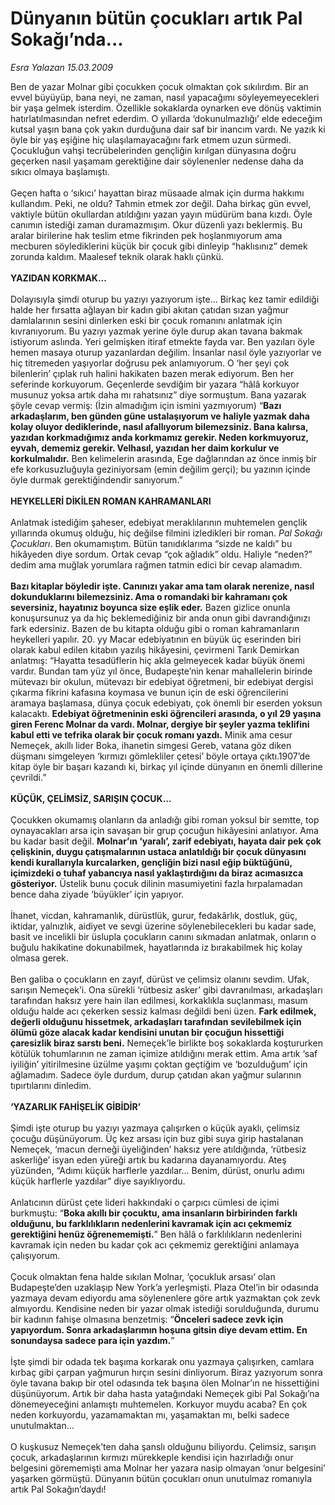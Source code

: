 # Dünyanın bütün çocukları artık Pal Sokağı’nda...

*Esra Yalazan 15.03.2009*

<div class="taraf_structure_2col_1zq">
<div class="margen_n">



 <p>Ben de yazar Molnar gibi çocukken çocuk olmaktan çok sıkılırdım. Bir an evvel büyüyüp, bana neyi, ne zaman, nasıl yapacağımı söyleyemeyecekleri bir yaşa gelmek isterdim. Özellikle sokaklarda oynarken eve dönüş vaktimin hatırlatılmasından nefret ederdim. O yıllarda ‘dokunulmazlığı’ elde edeceğim kutsal yaşın bana çok yakın durduğuna dair saf bir inancım vardı. Ne yazık ki öyle bir yaş eşiğine hiç ulaşılamayacağını fark etmem uzun sürmedi. Çocukluğun vahşi tecrübelerinden gençliğin kırılgan dünyasına doğru geçerken nasıl yaşamam gerektiğine dair söylenenler nedense daha da sıkıcı olmaya başlamıştı. <br/><br/>Geçen hafta o ‘sıkıcı’ hayattan biraz müsaade almak için durma hakkımı kullandım. Peki, ne oldu? Tahmin etmek zor değil. Daha birkaç gün evvel, vaktiyle bütün okullardan atıldığını yazan yayın müdürüm bana kızdı. Öyle canımın istediği zaman duramazmışım. Okur düzenli yazı beklermiş. Bu aralar birilerine hak teslim etme fikrinden pek hoşlanmıyorum ama mecburen söylediklerini küçük bir çocuk gibi dinleyip “haklısınız” demek zorunda kaldım. Maalesef teknik olarak haklı çünkü. <b><br/><br/>YAZIDAN KORKMAK...</b> <br/><br/>Dolayısıyla şimdi oturup bu yazıyı yazıyorum işte... Birkaç kez tamir edildiği halde her fırsatta ağlayan bir kadın gibi akıtan çatıdan sızan yağmur damlalarının sesini dinlerken eski bir çocuk romanını anlatmak için kıvranıyorum. Bu yazıyı yazmak yerine öyle durup akan tavana bakmak istiyorum aslında. Yeri gelmişken itiraf etmekte fayda var. Ben yazıları öyle hemen masaya oturup yazanlardan değilim. İnsanlar nasıl öyle yazıyorlar ve hiç titremeden yaşıyorlar doğrusu pek anlamıyorum. O ‘her şeyi çok bilenlerin’ çıplak ruh halini hakikaten bazen merak ediyorum. Ben her seferinde korkuyorum. Geçenlerde sevdiğim bir yazara “hâlâ korkuyor musunuz yoksa artık daha mı rahatsınız” diye sormuştum. Bana yazarak şöyle cevap vermiş: (İzin almadığım için ismini yazmıyorum) “<b>Bazı arkadaşlarım, ben günden güne ustalaşıyorum ve haliyle yazmak daha kolay oluyor dediklerinde, nasıl afallıyorum bilemezsiniz. Bana kalırsa, yazıdan korkmadığımız anda korkmamız gerekir. Neden korkmuyoruz, eyvah, dememiz gerekir. Velhasıl, yazıdan her daim korkulur ve korkulmalıdır.</b> Ben kelimelerin arasında, Ege dağlarından az önce inmiş bir efe korkusuzluğuyla geziniyorsam (emin değilim gerçi); bu yazının içinde öyle durmak gerektiğindendir sanıyorum.” <b><br/><br/>HEYKELLERİ DİKİLEN ROMAN KAHRAMANLARI</b> <br/><br/>Anlatmak istediğim şaheser, edebiyat meraklılarının muhtemelen gençlik yıllarında okumuş olduğu, hiç değilse filmini izledikleri bir roman. <i>Pal Sokağı Çocukları</i>. Ben okumamıştım. Bütün tanıdıklarıma “sizde ne kaldı” bu hikâyeden diye sordum. Ortak cevap “çok ağladık” oldu. Haliyle “neden?” dedim ama muğlak yorumlara rağmen tatmin edici bir cevap alamadım. <b><br/><br/>Bazı kitaplar böyledir işte. Canınızı yakar ama tam olarak nerenize, nasıl dokunduklarını bilemezsiniz. Ama o romandaki bir kahramanı çok seversiniz, hayatınız boyunca size eşlik eder.</b> Bazen gizlice onunla konuşursunuz ya da hiç beklemediğiniz bir anda onun gibi davrandığınızı fark edersiniz. Bazen de bu kitapta olduğu gibi o roman kahramanların heykelleri yapılır. 20. yy Macar edebiyatının en büyük üç eserinden biri olarak kabul edilen kitabın yazılış hikâyesini, çevirmeni Tarık Demirkan anlatmış: “Hayatta tesadüflerin hiç akla gelmeyecek kadar büyük önemi vardır. Bundan tam yüz yıl önce, Budapeşte’nin kenar mahallelerin birinde mütevazı bir okulun, mütevazı bir edebiyat öğretmeni, bir edebiyat dergisi çıkarma fikrini kafasına koymasa ve bunun için de eski öğrencilerini aramaya başlamasa, dünya çocuk edebiyatı, çok önemli bir eserden yoksun kalacaktı. <b>Edebiyat öğretmeninin eski öğrencileri arasında, o yıl 29 yaşına giren Ferenc Molnar da vardı. Molnar, dergiye bir şeyler yazma teklifini kabul etti ve tefrika olarak bir çocuk romanı yazdı.</b> Minik ama cesur Nemeçek, akıllı lider Boka, ihanetin simgesi Gereb, vatana göz diken düşmanı simgeleyen ‘kırmızı gömlekliler çetesi’ böyle ortaya çıktı.1907’de kitap öyle bir başarı kazandı ki, birkaç yıl içinde dünyanın en önemli dillerine çevrildi.” <b><br/><br/>KÜÇÜK, ÇELİMSİZ, SARIŞIN ÇOCUK...</b> <br/><br/>Çocukken okumamış olanların da anladığı gibi roman yoksul bir semtte, top oynayacakları arsa için savaşan bir grup çocuğun hikâyesini anlatıyor. Ama bu kadar basit değil. <b>Molnar’ın ‘yaralı’, zarif edebiyatı, hayata dair pek çok çelişkinin, duygu çatışmalarının ustaca anlatıldığı bir çocuk dünyasını kendi kurallarıyla kurcalarken, gençliğin bizi nasıl eğip büktüğünü, içimizdeki o tuhaf yabancıya nasıl yaklaştırdığını da biraz acımasızca gösteriyor.</b> Üstelik bunu çocuk dilinin masumiyetini fazla hırpalamadan bence daha ziyade ‘büyükler’ için yapıyor. <br/><br/>İhanet, vicdan, kahramanlık, dürüstlük, gurur, fedakârlık, dostluk, güç, iktidar, yalnızlık, aidiyet ve sevgi üzerine söylenebilecekleri bu kadar sade, basit ve incelikli bir üslupla çocukların canını sıkmadan anlatmak, onların o buğulu hakikatine dokunabilmek, hayatlarında iz bırakabilmek hiç kolay olmasa gerek. <br/><br/>Ben galiba o çocukların en zayıf, dürüst ve çelimsiz olanını sevdim. Ufak, sarışın Nemeçek’i. Ona sürekli ‘rütbesiz asker’ gibi davranılması, arkadaşları tarafından haksız yere hain ilan edilmesi, korkaklıkla suçlanması, masum olduğu halde acı çekerken sessiz kalması değildi beni üzen. <b>Fark edilmek, değerli olduğunu hissetmek, arkadaşları tarafından sevilebilmek için ölümü göze alacak kadar kendisini unutan bir çocuğun hissettiği çaresizlik biraz sarstı beni.</b> Nemeçek’le birlikte boş sokaklarda koştururken kötülük tohumlarının ne zaman içimize atıldığını merak ettim. Ama artık ‘saf iyiliğin’ yitirilmesine üzülme yaşımı çoktan geçtiğim ve ‘bozulduğum’ için ağlamadım. Sadece öyle durdum, durup çatıdan akan yağmur sularının tıpırtılarını dinledim. <b><br/><br/>‘YAZARLIK FAHİŞELİK GİBİDİR’</b> <br/><br/>Şimdi işte oturup bu yazıyı yazmaya çalışırken o küçük ayaklı, çelimsiz çocuğu düşünüyorum. Üç kez arsası için buz gibi suya girip hastalanan Nemeçek, ‘macun derneği üyeliğinden’ haksız yere atıldığında, ‘rütbesiz askerliğe’ isyan eden yüreği artık bu kadarına dayanamıyordu. Ateş yüzünden, “Adımı küçük harflerle yazdılar... Benim, dürüst, onurlu adımı küçük harflerle yazdılar” diye sayıklıyordu. <br/><br/>Anlatıcının dürüst çete lideri hakkındaki o çarpıcı cümlesi de içimi burkmuştu: “<b>Boka akıllı bir çocuktu, ama insanların birbirinden farklı olduğunu, bu farklılıkların nedenlerini kavramak için acı çekmemiz gerektiğini henüz öğrenememişti.</b>” Ben hâlâ o farklılıkların nedenlerini kavramak için neden bu kadar çok acı çekmemiz gerektiğini anlamaya çalışıyorum. <br/><br/>Çocuk olmaktan fena halde sıkılan Molnar, ‘çocukluk arsası’ olan Budapeşte’den uzaklaşıp New York’a yerleşmişti. Plaza Otel’in bir odasında yazmaya devam ediyordu ama söylenenlere göre artık yazmaktan çok zevk almıyordu. Kendisine neden bir yazar olmak istediği sorulduğunda, durumu bir kadının fahişe olmasına benzetmiş: “<b>Önceleri sadece zevk için yapıyordum. Sonra arkadaşlarımın hoşuna gitsin diye devam ettim. En sonundaysa sadece para için yazdım.</b>” <br/><br/>İşte şimdi bir odada tek başıma korkarak onu yazmaya çalışırken, camlara kırbaç gibi çarpan yağmurun hırçın sesini dinliyorum. Biraz yazıyorum sonra öyle tavana bakıp bir otel odasında tek başına ölen Molnar’ın ne hissettiğini düşünüyorum. Artık bir daha hasta yatağındaki Nemeçek gibi Pal Sokağı’na dönemeyeceğini anlamıştı muhtemelen. Korkuyor muydu acaba? En çok neden korkuyordu, yazamamaktan mı, yaşamaktan mı, belki sadece unutulmaktan...<br/><br/>O kuşkusuz Nemeçek’ten daha şanslı olduğunu biliyordu. Çelimsiz, sarışın çocuk, arkadaşlarının kırmızı mürekkeple kendisi için hazırladığı onur belgesini görememişti ama Molnar her yazara nasip olmayan ‘onur belgesini’ yaşarken görmüştü. Dünyanın bütün çocukları onun unutulmaz romanıyla artık Pal Sokağın’daydı!</p>
<br/>
<br/>
<br/>



<br/>


<div id="taraf_not">
</div>

</div>


</div>
